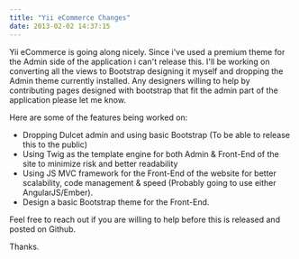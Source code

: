 ```yaml
---
title: "Yii eCommerce Changes"
date: 2013-02-02 14:37:15
---
```


Yii eCommerce is going along nicely. Since i've used a premium theme for the Admin side of the application i can't release this. I'll be working on converting all the views to Bootstrap designing it myself and dropping the Admin theme currently installed. Any designers willing to help by contributing pages designed with bootstrap that fit the admin part of the application please let me know.

Here are some of the features being worked on:
<ul>
	<li>Dropping Dulcet admin and using basic Bootstrap (To be able to release this to the public)</li>
	<li>Using Twig as the template engine for both Admin &amp; Front-End of the site to minimize risk and better readability</li>
	<li>Using JS MVC framework for the Front-End of the website for better scalability, code management &amp; speed (Probably going to use either AngularJS/Ember).</li>
	<li>Design a basic Bootstrap theme for the Front-End.</li>
</ul>
Feel free to reach out if you are willing to help before this is released and posted on Github.

Thanks.
